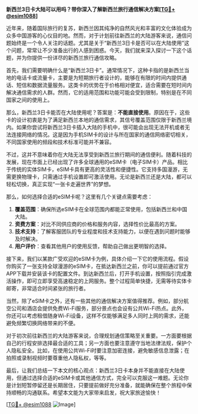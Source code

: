 **新西兰3日卡大陆可以用吗？带你深入了解新西兰旅行通信解决方案[[TG💪+ @esim1088](https://t.me/s/esim1088)]**

近年来，随着国际旅行的复苏，新西兰因其纯净的自然风光和丰富的文化体验成为众多中国游客的心仪目的地。然而，对于计划前往新西兰的大陆游客来说，通信问题始终是一个令人关注的话题。尤其是关于“新西兰3日卡是否可以在大陆使用”这个问题，常常让不少准备出行的人感到困惑。今天，我们就来深入探讨一下这个话题，并为你提供一份详尽的新西兰旅行通信攻略。

首先，我们需要明确什么是“新西兰3日卡”。通常情况下，这种卡指的是新西兰当地的电话卡或流量卡，主要是为短期旅行者设计的，能够在有限的时间内提供通话、短信和数据流量服务。这类卡的优势在于价格相对便宜，适合需要在短时间内解决通信需求的人群。然而，它的适用范围和功能可能会受到限制，特别是在不同国家之间的使用上。

那么，新西兰3日卡能否在大陆使用呢？答案是：**不能直接使用**。原因在于，这些卡的设计初衷是为了满足新西兰本地的通信需求，其信号覆盖范围仅限于新西兰境内。如果你尝试将新西兰3日卡插入大陆的手机中，很可能会出现无法开机或者无法连接网络的情况。这是因为手机SIM卡的设计与所在国家的通信网络密切相关，不同国家使用的频段和技术标准可能并不兼容。

不过，这并不意味着你在大陆无法享受到新西兰旅行期间的通信便利。随着科技的发展，现在市面上已经出现了许多全球通用的eSIM卡（电子SIM卡）产品。相比于传统的实体SIM卡，eSIM卡具有更高的灵活性和便捷性。它支持多国漫游，无需更换物理卡，只需通过手机设置即可激活使用。无论是新西兰还是大陆，都可以轻松切换，真正实现“一张卡走遍世界”的梦想。

那么，如何选择合适的eSIM卡呢？这里有几个关键点需要考虑：

1. **覆盖范围**：确保所选eSIM卡在全球范围内都能正常使用，包括新西兰和中国大陆。
2. **资费方案**：对比不同供应商的价格和服务内容，选择性价比最高的方案。
3. **技术支持**：了解客服团队的专业程度和技术支持能力，以便在遇到问题时能够及时解决。
4. **用户评价**：查看其他用户的使用反馈，帮助自己做出更明智的选择。

接下来，我们以某款广受欢迎的eSIM卡为例，具体介绍一下它的使用流程。假设你购买了一张支持全球漫游的eSIM卡，在抵达新西兰之前，你可以提前通过官方APP下载并安装该卡的配置文件。到达新西兰后，打开手机设置，按照指引完成激活操作，即可立即享受高速稳定的上网服务。整个过程简单快捷，无需等待实体卡邮寄，非常适合时间紧张的旅行者。

当然，除了eSIM卡之外，还有一些其他的通信解决方案值得推荐。例如，部分航空公司和酒店会提供免费Wi-Fi服务，部分景点也会设有公共Wi-Fi热点。此外，你还可以考虑租借随身Wi-Fi设备，这样不仅能够满足多人同时上网的需求，还能避免频繁切换网络带来的不便。

对于初次前往新西兰的大陆游客来说，合理规划通信策略至关重要。一方面要根据自己的行程安排选择最合适的工具；另一方面也要注意遵守当地法律法规，保护个人隐私安全。比如，在使用公共Wi-Fi时要注意加密连接，避免敏感信息泄露；在拍照或录制视频时要尊重他人隐私权，等等。

最后，让我们总结一下本文的核心观点：新西兰3日卡本身并不能直接在大陆使用，但通过选择合适的eSIM卡或其他通信方式，完全可以克服这一难题。无论你是计划短暂停留还是长期居住，只要提前做好充分准备，就能确保在整个旅程中保持顺畅的沟通联系。希望本文能为大家带来启发，祝大家旅途愉快！

[[TG💪+ @esim1088](https://t.me/s/esim1088) ![Image](https://i.postimg.cc/4NQfJmqS/Snipaste-2025-05-13-00-14-12.png)]